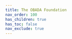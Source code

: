 ```yaml
---
title: The OBADA Foundation
nav_order: 100
has_children: true
has_toc: false
nav_exclude: true
---
```


<!-- OLD FOUNDATION PAGE - REPLACED WITH NEW INDEX
	
##  The OBADA Foundation

<br>
	
## The OBADA Foundation
The OBADA Foundation is a 501(c)(3) nonprofit coalition of stakeholders in the IT asset disposition (ITAD) sector.  It's traditional off-chain organization which primarily serves three functions:

1. The foundation acts as the steward for the **OBADA Standard**, an open protocol describing the data models.  **The OBADA Foundation** is working with **ISO** to develop this standard.   

2. The foundation deals with **"real-world" issues** such as lawyers, fiat, and the asset disposition industry.

3. The foundation is chartered with **developing the initial software** and **forming the OBADA DAO** to run the decentralized software application.
-->
